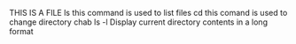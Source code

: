 THIS IS A FILE
ls this command is used to list files
cd this comand is used to change directory chab
ls -l Display current directory contents in a long format
